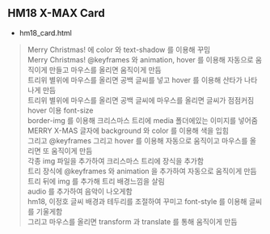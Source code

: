 ## HM18 X-MAX Card
- hm18_card.html
> Merry Christmas! 에 color 와 text-shadow 를 이용해 꾸밈<br>
> Merry Christmas! @keyframes 와 animation, hover 를 이용해 자동으로 움직이게 만들고 마우스를 올리면 움직이게 만듬<br>
> 트리위 별위에 마우스를 올리면 공백 글씨를 넣고 hover 를 이용해 산타가 나타나게 만듬<br>
> 트리위 별위에 마우스를 올리면 공백 글씨에 마우스를 올리면 글씨가 점점커짐 hover 이용 font-size<br>
> border-img 를 이용해 크리스마스 트리에 media 폴더에있는 이미지를 넣어줌<br>
> MERRY X-MAS 글자에 background 와 color 를 이용해 색을 입힘<br>
> 그리고 @keyframes 그리고 hover 를 이용해 자동으로 움직이고 마우스를 올리면 또 움직이게 만듬<br>
> 각종 img 파일을 추가하여 크리스마스 트리에 장식을 추가함<br>
> 트리 장식에 @keyframes 와 animation 을 추가하여 자동으로 움직이게 만듬<br>
> 트리 뒤에 img 를 추가해 트리 배경느낌을 살림<br>
> audio 를 추가하여 음악이 나오게함 <br>
> hm18, 이정호 글씨 배경과 테두리를 조절하여 꾸미고 font-style 를 이용해 글씨를 기울게함<br>
> 그리고 마우스를 올리면 transform 과 translate 를 통해 움직이게 만듬<br>
